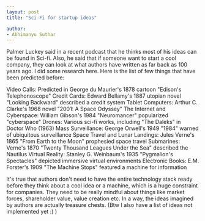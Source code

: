 ```yaml
---
layout: post
title: "Sci-Fi for startup ideas"

author:
- Abhimanyu Suthar
---
```


Palmer Luckey said in a recent podcast that he thinks most of his ideas can be found in Sci-fi. Also, he said that if someone want to start a cool company, they can look at what authors have written as far back as 100 years ago.
I did some research here. Here is the list of few things that have been predicted before:

Video Calls: Predicted in George du Maurier's 1878 cartoon "Edison's Telephonoscope"
Credit Cards: Edward Bellamy's 1887 utopian novel "Looking Backward" described a credit system
Tablet Computers: Arthur C. Clarke's 1968 novel "2001: A Space Odyssey"
The Internet and Cyberspace: William Gibson's 1984 "Neuromancer" popularized "cyberspace"
Drones: Various sci-fi works, including "The Daleks" in Doctor Who (1963)
Mass Surveillance: George Orwell's 1949 "1984" warned of ubiquitous surveillance
Space Travel and Lunar Landings: Jules Verne's 1865 "From Earth to the Moon" prophesied space travel
Submarines: Verne's 1870 "Twenty Thousand Leagues Under the Sea" described the Nautilus
Virtual Reality: Stanley G. Weinbaum's 1935 "Pygmalion's Spectacles" depicted immersive virtual environments
Electronic Books: E.M. Forster's 1909 "The Machine Stops" featured a machine for information

It's true that authors don't need to have the entire technology stack ready before they think about a cool idea or a machine, which is a huge constraint for companies. They need to be really mindful about things like market forces, shareholder value, value creation etc. In a way, the ideas imagined by authors are actually treasure chests.
(Btw I also have a list of ideas not implemented yet :) ) 
